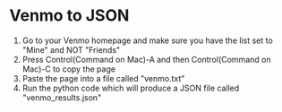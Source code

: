 # Venmo to JSON

1. Go to your Venmo homepage and make sure you have the list set to "Mine" and NOT "Friends"
2. Press Control(Command on Mac)-A and then Control(Command on Mac)-C to copy the page
3. Paste the page into a file called "venmo.txt"
4. Run the python code which will produce a JSON file called "venmo_results.json"
